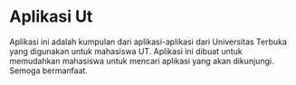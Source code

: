 # Aplikasi Ut

Aplikasi ini adalah kumpulan dari aplikasi-aplikasi dari Universitas Terbuka yang digunakan untuk mahasiswa UT. Aplikasi ini dibuat untuk memudahkan mahasiswa untuk mencari aplikasi yang akan dikunjungi. Semoga bermanfaat.